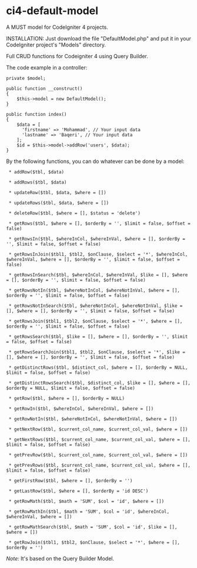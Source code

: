 # ci4-default-model
A MUST model for CodeIgniter 4 projects.

INSTALLATION:
  Just download the file "DefaultModel.php" and put it in your CodeIgniter project's "Models" directory.

Full CRUD functions for Codeigniter 4 using Query Builder.

  The code example in a controller:
  
    private $model;
    
    public function __construct()
    {
        $this->model = new DefaultModel();
    }

    public function index()
    {
        $data = [
          'firstname' => 'Mohammad', // Your input data
          'lastname' => 'Baqeri', // Your input data
        ];
        $id = $this->model->addRow('users', $data);
    }


By the following functions, you can do whatever can be done by a model:

     * addRow($tbl, $data)

     * addRows($tbl, $data)
     
     * updateRow($tbl, $data, $where = [])

     * updateRows($tbl, $data, $where = [])
     
     * deleteRow($tbl, $where = [], $status = 'delete')

     * getRows($tbl, $where = [], $orderBy = '', $limit = false, $offset = false)

     * getRowsIn($tbl, $whereInCol, $whereInVal, $where = [], $orderBy = '', $limit = false, $offset = false)

     * getRowsInJoin($tbl1, $tbl2, $onClause, $select = '*', $whereInCol, $whereInVal, $where = [], $orderBy = '', $limit = false, $offset = false)

     * getRowsInSearch($tbl, $whereInCol, $whereInVal, $like = [], $where = [], $orderBy = '', $limit = false, $offset = false)

     * getRowsNotIn($tbl, $whereNotInCol, $whereNotInVal, $where = [], $orderBy = '', $limit = false, $offset = false)

     * getRowsNotInSearch($tbl, $whereNotInCol, $whereNotInVal, $like = [], $where = [], $orderBy = '', $limit = false, $offset = false)

     * getRowsJoin($tbl1, $tbl2, $onClause, $select = '*', $where = [], $orderBy = '', $limit = false, $offset = false)

     * getRowsSearch($tbl, $like = [], $where = [], $orderBy = '', $limit = false, $offset = false)

     * getRowsSearchJoin($tbl1, $tbl2, $onClause, $select = '*', $like = [], $where = [], $orderBy = '', $limit = false, $offset = false)

     * getDistinctRows($tbl, $distinct_col, $where = [], $orderBy = NULL, $limit = false, $offset = false)

     * getDistinctRowsSearch($tbl, $distinct_col, $like = [], $where = [], $orderBy = NULL, $limit = false, $offset = false)

     * getRow($tbl, $where = [], $orderBy = NULL)

     * getRowIn($tbl, $whereInCol, $whereInVal, $where = [])

     * getRowNotIn($tbl, $whereNotInCol, $whereNotInVal, $where = [])

     * getNextRow($tbl, $current_col_name, $current_col_val, $where = [])

     * getNextRows($tbl, $current_col_name, $current_col_val, $where = [], $limit = false, $offset = false)

     * getPrevRow($tbl, $current_col_name, $current_col_val, $where = [])

     * getPrevRows($tbl, $current_col_name, $current_col_val, $where = [], $limit = false, $offset = false)

     * getFirstRow($tbl, $where = [], $orderBy = '')

     * getLastRow($tbl, $where = [], $orderBy = 'id DESC')

     * getRowMath($tbl, $math = 'SUM', $col = 'id', $where = [])

     * getRowMathIn($tbl, $math = 'SUM', $col = 'id', $whereInCol, $whereInVal, $where = [])

     * getRowMathSearch($tbl, $math = 'SUM', $col = 'id', $like = [], $where = [])

     * getRowJoin($tbl1, $tbl2, $onClause, $select = '*', $where = [], $orderBy = '')
     
*Note:* It's based on the Query Builder Model.
